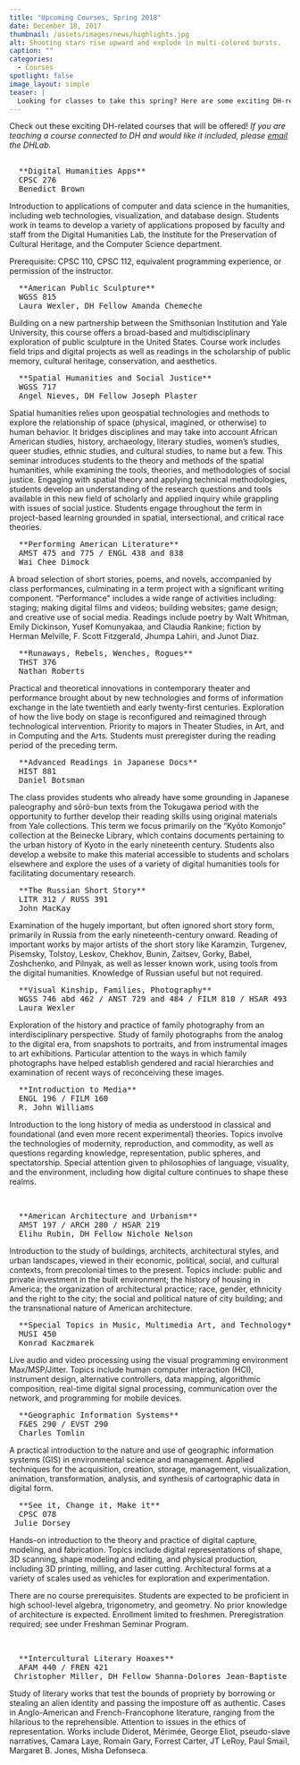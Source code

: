 ```yaml
---
title: "Upcoming Courses, Spring 2018"
date: December 18, 2017
thumbnail: /assets/images/news/highlights.jpg
alt: Shooting stars rise upward and explode in multi-colored bursts.
caption: ""
categories: 
  - Courses
spotlight: false 
image_layout: simple
teaser: |
  Looking for classes to take this spring? Here are some exciting DH-related courses that will be offered!
---
```


Check out these exciting DH-related courses that will be offered! 
*If you are teaching a course connected to DH and would like it included, please [email](mailto:dhlab@yale.edu?subject=DH%20courses) the DHLab.*

<pre> 
  **Digital Humanities Apps**
  CPSC 276
  Benedict Brown
</pre>
   
Introduction to applications of computer and data science in the humanities, including web technologies, visualization, and database design. Students work in teams to develop a variety of applications proposed by faculty and staff from the Digital Humanities Lab, the Institute for the Preservation of Cultural Heritage, and the Computer Science department.

Prerequisite: CPSC 110, CPSC 112, equivalent programming experience, or permission of the instructor.

<pre>
  **American Public Sculpture**
  WGSS 815 
  Laura Wexler, DH Fellow Amanda Chemeche
</pre>

Building on a new partnership between the Smithsonian Institution and Yale University, this course offers a broad-based and multidisciplinary exploration of public sculpture in the United States. Course work includes field trips and digital projects as well as readings in the scholarship of public memory, cultural heritage, conservation, and aesthetics.
<br/>
<pre>
  **Spatial Humanities and Social Justice**
  WGSS 717
  Angel Nieves, DH Fellow Joseph Plaster
</pre>
   
Spatial humanities relies upon geospatial technologies and methods to explore the relationship of space (physical, imagined, or otherwise) to human behavior. It bridges disciplines and may take into account African American studies, history, archaeology, literary studies, women’s studies, queer studies, ethnic studies, and cultural studies, to name but a few. This seminar introduces students to the theory and methods of the spatial humanities, while examining the tools, theories, and methodologies of social justice. Engaging with spatial theory and applying technical methodologies, students develop an understanding of the research questions and tools available in this new field of scholarly and applied inquiry while grappling with issues of social justice. Students engage throughout the term in project-based learning grounded in spatial, intersectional, and critical race theories. 
<br/>  
<pre>
  **Performing American Literature**
  AMST 475 and 775 / ENGL 438 and 838
  Wai Chee Dimock
</pre>
    
A broad selection of short stories, poems, and novels, accompanied by class performances, culminating in a term project with a significant writing component. “Performance" includes a wide range of activities including: staging; making digital films and videos; building websites; game design; and creative use of social media. Readings include poetry by Walt Whitman, Emily Dickinson, Yusef Komunyakaa, and Claudia Rankine; fiction by Herman Melville, F. Scott Fitzgerald, Jhumpa Lahiri, and Junot Diaz.
<br/>
<pre>
  **Runaways, Rebels, Wenches, Rogues**
  THST 376
  Nathan Roberts
</pre>
   
Practical and theoretical innovations in contemporary theater and performance brought about by new technologies and forms of information exchange in the late twentieth and early twenty-first centuries. Exploration of how the live body on stage is reconfigured and reimagined through technological intervention. Priority to majors in Theater Studies, in Art, and in Computing and the Arts. Students must preregister during the reading period of the preceding term.
<br/>  
<pre>
  **Advanced Readings in Japanese Docs**
  HIST 881   
  Daniel Botsman
</pre>
   
The class provides students who already have some grounding in Japanese paleography and sōrō-bun texts from the Tokugawa period with the opportunity to further develop their reading skills using original materials from Yale collections. This term we focus primarily on the “Kyōto Komonjo” collection at the Beinecke Library, which contains documents pertaining to the urban history of Kyoto in the early nineteenth century. Students also develop a website to make this material accessible to students and scholars elsewhere and explore the uses of a variety of digital humanities tools for facilitating documentary research.
<br/>
<pre>
  **The Russian Short Story**
  LITR 312 / RUSS 391 
  John MacKay
</pre>
   
Examination of the hugely important, but often ignored short story form, primarily in Russia from the early nineteenth-century onward. Reading of important works by major artists of the short story like Karamzin, Turgenev, Pisemsky, Tolstoy, Leskov, Chekhov, Bunin, Zaitsev, Gorky, Babel, Zoshchenko, and Pilnyak, as well as lesser known work, using tools from the digital humanities. Knowledge of Russian useful but not required.
<br/> 
<pre>
  **Visual Kinship, Families, Photography**
  WGSS 746 abd 462 / ANST 729 and 484 / FILM 810 / HSAR 493
  Laura Wexler
</pre>
   
Exploration of the history and practice of family photography from an interdisciplinary perspective. Study of family photographs from the analog to the digital era, from snapshots to portraits, and from instrumental images to art exhibitions. Particular attention to the ways in which family photographs have helped establish gendered and racial hierarchies and examination of recent ways of reconceiving these images.
<br/>
<pre>
  **Introduction to Media**
  ENGL 196 / FILM 160
  R. John Williams
</pre>
   
Introduction to the long history of media as understood in classical and foundational (and even more recent experimental) theories. Topics involve the technologies of modernity, reproduction, and commodity, as well as questions regarding knowledge, representation, public spheres, and spectatorship. Special attention given to philosophies of language, visuality, and the environment, including how digital culture continues to shape these realms. 

<br/>
<pre>
  **American Architecture and Urbanism**
  AMST 197 / ARCH 280 / HSAR 219
  Elihu Rubin, DH Fellow Nichole Nelson
</pre>
Introduction to the study of buildings, architects, architectural styles, and urban landscapes, viewed in their economic, political, social, and cultural contexts, from precolonial times to the present. Topics include: public and private investment in the built environment; the history of housing in America; the organization of architectural practice; race, gender, ethnicity and the right to the city; the social and political nature of city building; and the transnational nature of American architecture.

<br/>
<pre>
  **Special Topics in Music, Multimedia Art, and Technology**
  MUSI 450
  Konrad Kaczmarek
</pre>
Live audio and video processing using the visual programming environment Max/MSP/Jitter. Topics include human computer interaction (HCI), instrument design, alternative controllers, data mapping, algorithmic composition, real-time digital signal processing, communication over the network, and programming for mobile devices.

<br/>
<pre>
  **Geographic Information Systems**
  F&ES 290 / EVST 290
  Charles Tomlin
</pre>
A practical introduction to the nature and use of geographic information systems (GIS) in environmental science and management. Applied techniques for the acquisition, creation, storage, management, visualization, animation, transformation, analysis, and synthesis of cartographic data in digital form.

<br/>
<pre>
  **See it, Change it, Make it**
  CPSC 078
 Julie Dorsey
</pre>
Hands-on introduction to the theory and practice of digital capture, modeling, and fabrication. Topics include digital representations of shape, 3D scanning, shape modeling and editing, and physical production, including 3D printing, milling, and laser cutting. Architectural forms at a variety of scales used as vehicles for exploration and experimentation.
 
There are no course prerequisites. Students are expected to be proficient in high school-level algebra, trigonometry, and geometry. No prior knowledge of architecture is expected. Enrollment limited to freshmen. Preregistration required; see under Freshman Seminar Program.

<br/>
<pre>
  **Intercultural Literary Hoaxes**
  AFAM 440 / FREN 421
 Christopher Miller, DH Fellow Shanna-Dolores Jean-Baptiste
</pre>
Study of literary works that test the bounds of propriety by borrowing or stealing an alien identity and passing the imposture off as authentic. Cases in Anglo-American and French-Francophone literature, ranging from the hilarious to the reprehensible. Attention to issues in the ethics of representation. Works include Diderot, Mérimée, George Eliot, pseudo-slave narratives, Camara Laye, Romain Gary, Forrest Carter, JT LeRoy, Paul Smaïl, Margaret B. Jones, Misha Defonseca. 
